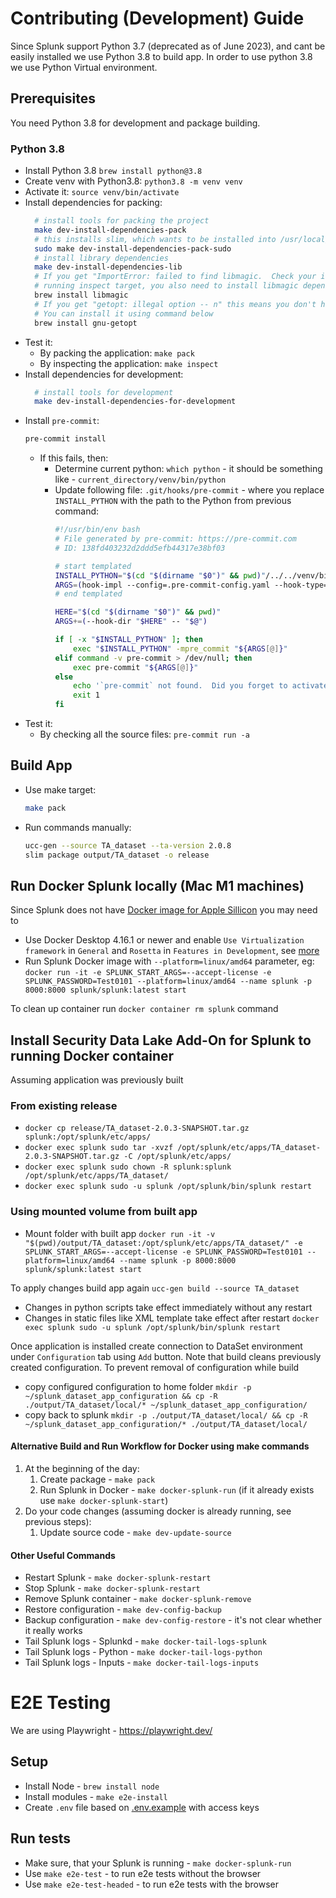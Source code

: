 # Contributing (Development) Guide

Since Splunk support Python 3.7 (deprecated as of June 2023), and cant be easily installed we use Python 3.8 to build app.
In order to use python 3.8 we use Python Virtual environment.

## Prerequisites

You need Python 3.8 for development and package building.

### Python 3.8

* Install Python 3.8 `brew install python@3.8`
* Create venv with Python3.8: `python3.8 -m venv venv`
* Activate it: `source venv/bin/activate`
* Install dependencies for packing:
  ```bash
    # install tools for packing the project
    make dev-install-dependencies-pack
    # this installs slim, which wants to be installed into /usr/local/bin/slim
    sudo make dev-install-dependencies-pack-sudo
    # install library dependencies
    make dev-install-dependencies-lib
    # If you get "ImportError: failed to find libmagic.  Check your installation" error when
    # running inspect target, you also need to install libmagic dependency
    brew install libmagic
    # If you get "getopt: illegal option -- n" this means you don't have GNU getopt tool installed
    # You can install it using command below
    brew install gnu-getopt
  ```
* Test it:
  * By packing the application: `make pack`
  * By inspecting the application: `make inspect`
* Install dependencies for development:
  ```bash
    # install tools for development
    make dev-install-dependencies-for-development
  ```
* Install `pre-commit`:
  ```bash
  pre-commit install
  ```
  * If this fails, then:
    * Determine current python: `which python` - it should be something like - `current_directory/venv/bin/python`
    * Update following file: `.git/hooks/pre-commit` - where you replace `INSTALL_PYTHON` with the path to the Python
      from previous command:
      ```bash
      #!/usr/bin/env bash
      # File generated by pre-commit: https://pre-commit.com
      # ID: 138fd403232d2ddd5efb44317e38bf03

      # start templated
      INSTALL_PYTHON="$(cd "$(dirname "$0")" && pwd)"/../../venv/bin/python
      ARGS=(hook-impl --config=.pre-commit-config.yaml --hook-type=pre-commit)
      # end templated

      HERE="$(cd "$(dirname "$0")" && pwd)"
      ARGS+=(--hook-dir "$HERE" -- "$@")

      if [ -x "$INSTALL_PYTHON" ]; then
          exec "$INSTALL_PYTHON" -mpre_commit "${ARGS[@]}"
      elif command -v pre-commit > /dev/null; then
          exec pre-commit "${ARGS[@]}"
      else
          echo '`pre-commit` not found.  Did you forget to activate your virtualenv?' 1>&2
          exit 1
      fi
      ```
* Test it:
  * By checking all the source files: `pre-commit run -a`

## Build App

* Use make target:
  ```bash
  make pack
  ```
* Run commands manually:
  ```bash
  ucc-gen --source TA_dataset --ta-version 2.0.8
  slim package output/TA_dataset -o release
  ```

## Run Docker Splunk locally (Mac M1 machines)
Since Splunk does not have [Docker image for Apple Sillicon](https://github.com/splunk/docker-splunk/issues/493) you may need to
- Use Docker Desktop 4.16.1 or newer and enable `Use Virtualization framework` in `General` and `Rosetta` in `Features in Development`, see [more](https://levelup.gitconnected.com/docker-on-apple-silicon-mac-how-to-run-x86-containers-with-rosetta-2-4a679913a0d5)
- Run Splunk Docker image with `--platform=linux/amd64` parameter, eg:
```docker run -it -e SPLUNK_START_ARGS=--accept-license -e SPLUNK_PASSWORD=Test0101 --platform=linux/amd64 --name splunk -p 8000:8000 splunk/splunk:latest start```

To clean up container run `docker container rm splunk` command

## Install Security Data Lake Add-On for Splunk to running Docker container
Assuming application was previously built

### From existing release
- `docker cp release/TA_dataset-2.0.3-SNAPSHOT.tar.gz  splunk:/opt/splunk/etc/apps/`
- `docker exec splunk sudo tar -xvzf /opt/splunk/etc/apps/TA_dataset-2.0.3-SNAPSHOT.tar.gz -C /opt/splunk/etc/apps/`
- `docker exec splunk sudo chown -R splunk:splunk /opt/splunk/etc/apps/TA_dataset/`
- `docker exec splunk sudo -u splunk /opt/splunk/bin/splunk restart`

### Using mounted volume from built app
- Mount folder with built app `docker run -it -v "$(pwd)/output/TA_dataset:/opt/splunk/etc/apps/TA_dataset/" -e SPLUNK_START_ARGS=--accept-license -e SPLUNK_PASSWORD=Test0101 --platform=linux/amd64 --name splunk -p 8000:8000 splunk/splunk:latest start`

To apply changes build app again `ucc-gen build --source TA_dataset`
- Changes in python scripts take effect immediately without any restart
- Changes in static files like XML template take effect after restart `docker exec splunk sudo -u splunk /opt/splunk/bin/splunk restart`

Once application is installed create connection to DataSet environment under `Configuration` tab using `Add` button.
Note that build cleans previously created configuration. To prevent removal of configuration while build
- copy configured configuration to home folder `mkdir -p ~/splunk_dataset_app_configuration && cp -R ./output/TA_dataset/local/* ~/splunk_dataset_app_configuration/`
- copy back to splunk `mkdir -p ./output/TA_dataset/local/ && cp -R ~/splunk_dataset_app_configuration/* ./output/TA_dataset/local/`


#### Alternative Build and Run Workflow for Docker using make commands

1. At the beginning of the day:
   1. Create package - `make pack`
   2. Run Splunk in Docker - `make docker-splunk-run` (if it already exists use `make docker-splunk-start`)
2. Do your code changes (assuming docker is already running, see previous steps):
   1. Update source code - `make dev-update-source`

#### Other Useful Commands

* Restart Splunk - `make docker-splunk-restart`
* Stop Splunk - `make docker-splunk-restart`
* Remove Splunk container - `make docker-splunk-remove`
* Restore configuration - `make dev-config-backup`
* Backup configuration - `make dev-config-restore` - it's not clear whether it really works
* Tail Splunk logs - Splunkd - `make docker-tail-logs-splunk`
* Tail Splunk logs - Python - `make docker-tail-logs-python`
* Tail Splunk logs - Inputs - `make docker-tail-logs-inputs`

# E2E Testing

We are using Playwright - https://playwright.dev/

## Setup

* Install Node - `brew install node`
* Install modules - `make e2e-install`
* Create `.env` file based on [.env.example](.env.example) with access keys

## Run tests

* Make sure, that your Splunk is running - `make docker-splunk-run`
* Use `make e2e-test` - to run e2e tests without the browser
* Use `make e2e-test-headed` - to run e2e tests with the browser
